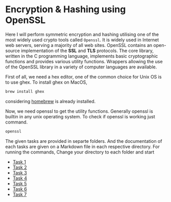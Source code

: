 # Encryption & Hashing using OpenSSL

Here I will perform symmetric encryption and hashing utilising one of the most widely used crypto tools called `Openssl`. It is widely used in Internet web servers, serving a majority
of all web sites. OpenSSL contains an open-source implementation of the **SSL** and **TLS** protocols. The core library, written in the C programming language, implements basic cryptographic functions and provides various utility functions. Wrappers allowing the use of the OpenSSL library in a variety of computer languages are available.

First of all, we need a hex editor, one of the common choice for Unix OS is to use ghex. To install ghex on MacOS,

```bash
brew install ghex
```

considering [homebrew](https://brew.sh/) is already installed.

Now, we need openssl to get the utility functions. Generally openssl is builtin in any unix operating system. To check if openssl is working just command.

```bash
openssl
```

The given tasks are provided in separte folders. And the documentation of each tasks are given on a Markdown file in each respective directory. For running the commands, Change your directory to each folder and start

- [Task 1](./task-1/Readme.md)
- [Task 2](./task-2/Readme.md)
- [Task 3](./task-3/Readme.md)
- [Task 4](./task-4/Readme.md)
- [Task 5](./task-5/Readme.md)
- [Task 6](./task-6/Readme.md)
- [Task 7](./task-7/Readme.md)
